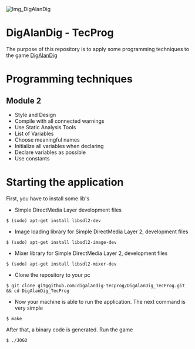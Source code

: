 ![Img_DigAlanDig](assets/icon/icon256.png)
# DigAlanDig - TecProg
The purpose of this repository is to apply some programming techniques to the game [DigAlanDig](https://github.com/Pedroagaponto/marmota)

# Programming techniques
## Module 2
* Style and Design
* Compile with all connected warnings 
* Use Static Analysis Tools
* List of Variables
* Choose meaningful names
* Initialize all variables when declaring
* Declare variables as possible
* Use constants
# Starting the application
First, you have to install some lib's
* Simple DirectMedia Layer development files
```
$ (sudo) apt-get install libsdl2-dev
```
* Image loading library for Simple DirectMedia Layer 2, development files
```
$ (sudo) apt-get install libsdl2-image-dev
```
* Mixer library for Simple DirectMedia Layer 2, development files
```
$ (sudo) apt-get install libsdl2-mixer-dev
```
* Clone the repository to your pc
```
$ git clone git@github.com:digalandig-tecprog/DigAlanDig_TecProg.git && cd DigAlanDig_TecProg
```
* Now your machine is able to run the application. The next command is very simple
```
$ make
```
After that, a binary code is generated. Run the game
```
$ ./JOGO
```

```


